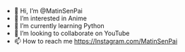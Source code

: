 - 👋 Hi, I’m @MatinSenPai
- 👀 I’m interested in Anime
- 🌱 I’m currently learning Python
- 💞️ I’m looking to collaborate on YouTube
- 📫 How to reach me https://Instagram.com/MatinSenPai

<!---
MatinSenPai/MatinSenPai is a ✨ special ✨ repository because its `README.md` (this file) appears on your GitHub profile.
You can click the Preview link to take a look at your changes.
--->
